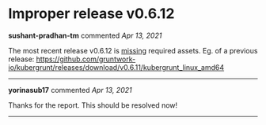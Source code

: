 # Improper release v0.6.12

**sushant-pradhan-tm** commented *Apr 13, 2021*

The most recent release v0.6.12 is [missing](https://github.com/gruntwork-io/kubergrunt/releases/tag/v0.6.12) required assets. Eg. of a previous release: https://github.com/gruntwork-io/kubergrunt/releases/download/v0.6.11/kubergrunt_linux_amd64
<br />
***


**yorinasub17** commented *Apr 13, 2021*

Thanks for the report. This should be resolved now!
***

